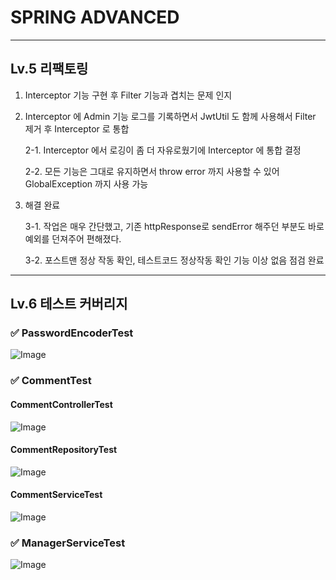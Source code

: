 # SPRING ADVANCED

***

## Lv.5 리팩토링

1. Interceptor 기능 구현 후 Filter 기능과 겹치는 문제 인지


2. Interceptor 에 Admin 기능 로그를 기록하면서 JwtUtil 도 함께 사용해서 Filter 제거 후 Interceptor 로 통합
   
   2-1. Interceptor 에서 로깅이 좀 더 자유로웠기에 Interceptor 에 통합 결정

   2-2. 모든 기능은 그대로 유지하면서 throw error 까지 사용할 수 있어 GlobalException 까지 사용 가능


3. 해결 완료

   3-1. 작업은 매우 간단했고, 기존 httpResponse로 sendError 해주던 부분도 바로 예외를 던져주어 편해졌다.

   3-2. 포스트맨 정상 작동 확인, 테스트코드 정상작동 확인 기능 이상 없음 점검 완료  

***

## Lv.6 테스트 커버리지

### ✅ PasswordEncoderTest

![Image](https://github.com/user-attachments/assets/e086a1ed-411c-48d8-b4a7-de933e151d08)

### ✅ CommentTest

#### CommentControllerTest
![Image](https://github.com/user-attachments/assets/414cf846-3800-4c26-87e2-72c2f0e5398b)

#### CommentRepositoryTest
![Image](https://github.com/user-attachments/assets/de013248-7ecf-4853-a2ed-1c5c285b873f)

#### CommentServiceTest

![Image](https://github.com/user-attachments/assets/9cc1a095-1c46-4a27-ac74-c1d8d5f93bfb)

### ✅ ManagerServiceTest

![Image](https://github.com/user-attachments/assets/24e0967b-c7a1-48b2-a6a8-a69b5043b6c6)